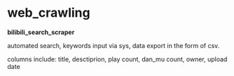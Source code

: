 # web_crawling

**bilibili_search_scraper**

automated search, keywords input via sys, data export in the form of csv.

columns include: title, desctiprion, play count, dan_mu count, owner, upload date
